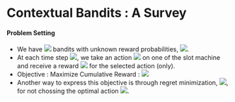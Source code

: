 # Contextual Bandits : A Survey

#### Problem Setting
<ul>
    <li> We have <img src="https://render.githubusercontent.com/render/math?math=K"> bandits with unknown reward probabilities, <img src="https://render.githubusercontent.com/render/math?math=\{ P_{1}, P_{2}, P_{3},.....,P_{K}\}">. </li>
    <li> At each time step <img src="https://render.githubusercontent.com/render/math?math=t">, we take an action <img src="https://render.githubusercontent.com/render/math?math=a_{t}\epsilon \textit{A}"> on one of the slot machine and receive a reward <img src="https://render.githubusercontent.com/render/math?math=r_{t}(a_{t})"> for the selected action (only). </li>
    <li> Objective : Maximize Cumulative Reward : <img src="https://render.githubusercontent.com/render/math?math=\sum_{t}{r_{t}}"> </li>
    <li> Another way to express this objective is through regret minimization, <img src="https://render.githubusercontent.com/render/math?math=R(t)=\sum_{t}{r_{t}(a^{*})-r_{t}(a_{t})}">, for not chossing the optimal action <img src="https://render.githubusercontent.com/render/math?math=a^{*}">.

<!---
# This is the title

Here's the table of contents:

1. TOC
{:toc}

## Basic setup

Jekyll requires blog post files to be named according to the following format:

`YEAR-MONTH-DAY-filename.md`

Where `YEAR` is a four-digit number, `MONTH` and `DAY` are both two-digit numbers, and `filename` is whatever file name you choose, to remind yourself what this post is about. `.md` is the file extension for markdown files.

The first line of the file should start with a single hash character, then a space, then your title. This is how you create a "*level 1 heading*" in markdown. Then you can create level 2, 3, etc headings as you wish but repeating the hash character, such as you see in the line `## File names` above.

## Basic formatting

You can use *italics*, **bold**, `code font text`, and create [links](https://www.markdownguide.org/cheat-sheet/). Here's a footnote [^1]. Here's a horizontal rule:

---

## Lists

Here's a list:

- item 1
- item 2

And a numbered list:

1. item 1
1. item 2

## Boxes and stuff

> This is a quotation

{% include alert.html text="You can include alert boxes" %}

...and...

{% include info.html text="You can include info boxes" %}

## Images

![](/images/logo.png "fast.ai's logo")

## Code

General preformatted text:

    # Do a thing
    do_thing()

Python code and output:

```python
# Prints '2'
print(1+1)
```

    2

## Tables

| Column 1 | Column 2 |
|-|-|
| A thing | Another thing |

## Footnotes

[^1]: This is the footnote.

-->
